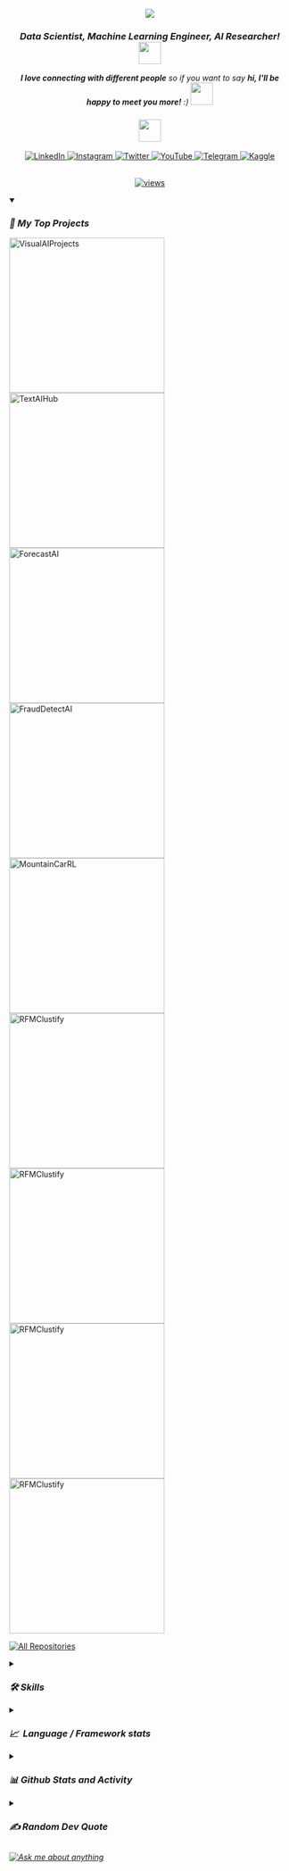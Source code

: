 <p align="center">
  <a href="https://github.com/MohamadsalehMoradpoor/readme-typing-svg">
    <img src="https://readme-typing-svg.demolab.com/?lines=🤖%20Mohamadsaleh%20Moradpoor :%29&font=Fira%20Code&center=true&width=440&height=45&color=007fff&vCenter=true&pause=1000&size=22" /></a>
</p>

<h3 align="center">
  <em><b>Data Scientist, Machine Learning Engineer, AI Researcher! </b><img src="https://media.giphy.com/media/WUlplcMpOCEmTGBtBW/giphy.gif" width="40"></em><br>
</h3>

<p align="center">
  <em><b>I love connecting with different people</b> so if you want to say <b>hi, I'll be happy to meet you more!</b> :)</em> <img src="https://media.giphy.com/media/LnQjpWaON8nhr21vNW/giphy.gif" width="40">
</p>

<h3 align="center"><img src="https://media.giphy.com/media/VgCDAzcKvsR6OM0uWg/giphy.gif" width="40"></h3>
<div align="center">
  <a href="https://www.linkedin.com/in/mohamad-moradpoor/">
    <img src="https://img.shields.io/badge/LinkedIn-%230077B5.svg?logo=linkedin&logoColor=white" alt="LinkedIn">
  </a>
  <a href="https://www.instagram.com/mr.programmer78">
    <img src="https://img.shields.io/badge/Instagram-%23E4405F.svg?logo=Instagram&logoColor=white" alt="Instagram">
  </a>
  <a href="https://twitter.com/https://twitter.com/mohamadMo696">
    <img src="https://img.shields.io/badge/Twitter-27A3E3.svg?logo=Twitter&logoColor=white" alt="Twitter">
  </a>
  <a href="https://youtube.com/channel/UCA_22c2ndhSnK-FyszESSOg">
    <img src="https://img.shields.io/badge/YouTube-%23FF0000.svg?logo=YouTube&logoColor=white" alt="YouTube">
  </a>
  <a href="https://t.me/+54Kl8M-SGohjYTY8">
    <img src="https://img.shields.io/badge/Telegram-0088CC.svg?logo=Telegram&logoColor=white" alt="Telegram">
  </a>
  <a href="https://www.kaggle.com/mohammad696">
    <img src="https://img.shields.io/badge/Kaggle-20BEFF.svg?logo=kaggle&logoColor=white" alt="Kaggle">
  </a>
</div>

<br/>

<!-- Social badges section -->
<p align="center">
  <a href="https://visitcount.itsvg.in">
    <img alt="views" title="GitHub profile views" src="https://visitcount.itsvg.in/api?id=MohamadsalehMoradpoor&label=Profile%20Views&color=11&icon=5&pretty=true"/></a>
</p>

<details open> 
<summary><h3><em>📕 My Top Projects</em></h3></summary>

  <p align="left">
    <a href="https://github.com/MohamadsalehMoradpoor/VisualAIProjects"><img width="278" src="https://denvercoder1-github-readme-stats.vercel.app/api/pin/?username=MohamadsalehMoradpoor&repo=VisualAIProjects&theme=react&bg_color=1F222E&title_color=F85D7F&hide_border=true&icon_color=F8D866&show_icons=false" alt="VisualAIProjects"></a>
    <a href="https://github.com/MohamadsalehMoradpoor/TextAIHub"><img width="278" src="https://denvercoder1-github-readme-stats.vercel.app/api/pin/?username=MohamadsalehMoradpoor&repo=TextAIHub&theme=react&bg_color=1F222E&title_color=F85D7F&hide_border=true&icon_color=F8D866&show_icons=false" alt="TextAIHub"></a>
    <a href="https://github.com/MohamadsalehMoradpoor/ForecastAI"><img width="278" src="https://denvercoder1-github-readme-stats.vercel.app/api/pin/?username=MohamadsalehMoradpoor&repo=ForecastAI&theme=react&bg_color=1F222E&title_color=F85D7F&hide_border=true&icon_color=F8D866&show_icons=false" alt="ForecastAI"></a>
    <a href="https://github.com/MohamadsalehMoradpoor/FraudDetectAI"><img width="278" src="https://denvercoder1-github-readme-stats.vercel.app/api/pin/?username=MohamadsalehMoradpoor&repo=FraudDetectAI&theme=react&bg_color=1F222E&title_color=F85D7F&hide_border=true&icon_color=F8D866&show_icons=false" alt="FraudDetectAI"></a>
    <a href="https://github.com/MohamadsalehMoradpoor/MountainCarRL"><img width="278" src="https://denvercoder1-github-readme-stats.vercel.app/api/pin/?username=MohamadsalehMoradpoor&repo=MountainCarRL&theme=react&bg_color=1F222E&title_color=F85D7F&hide_border=true&icon_color=F8D866&show_icons=false" alt="MountainCarRL"></a>
    <a href="https://github.com/MohamadsalehMoradpoor/RFMClustify"><img width="278" src="https://denvercoder1-github-readme-stats.vercel.app/api/pin/?username=MohamadsalehMoradpoor&repo=RFMClustify&theme=react&bg_color=1F222E&title_color=F85D7F&hide_border=true&icon_color=F8D866&show_icons=false" alt="RFMClustify"></a>
    <a href="https://github.com/MohamadsalehMoradpoor/InsuranceAccidentEstimate"><img width="278" src="https://denvercoder1-github-readme-stats.vercel.app/api/pin/?username=MohamadsalehMoradpoor&repo=InsuranceAccidentEstimate&theme=react&bg_color=1F222E&title_color=F85D7F&hide_border=true&icon_color=F8D866&show_icons=false" alt="RFMClustify"></a>
    <a href="https://github.com/MohamadsalehMoradpoor/PyPlayer"><img width="278" src="https://denvercoder1-github-readme-stats.vercel.app/api/pin/?username=MohamadsalehMoradpoor&repo=PyPlayer&theme=react&bg_color=1F222E&title_color=F85D7F&hide_border=true&icon_color=F8D866&show_icons=false" alt="RFMClustify"></a>
    <a href="https://github.com/MohamadsalehMoradpoor/WeatherAppDisplay"><img width="278" src="https://denvercoder1-github-readme-stats.vercel.app/api/pin/?username=MohamadsalehMoradpoor&repo=WeatherAppDisplay&theme=react&bg_color=1F222E&title_color=F85D7F&hide_border=true&icon_color=F8D866&show_icons=false" alt="RFMClustify"></a>
  </p>

  <a href="https://github.com/MohamadsalehMoradpoor?tab=repositories&sort=stargazers"><img alt="All Repositories" title="All Repositories" src="https://custom-icon-badges.demolab.com/badge/-Click%20Here%20For%20All%20My%20Repos-1F222E?style=for-the-badge&logoColor=white&logo=repo"/></a>
</details>

<details> 
  <summary><h3><em>🛠️ Skills</h3></summary>

  <h4><em>👨‍💻 Programming and Markup Languages</h4>

  <p>
      <a href="https://github.com/search?q=user%3AMohamadsalehMoradpoor+language%3Apython"><img alt="Python" src="https://img.shields.io/badge/Python-14354C.svg?logo=python&logoColor=white"></a>
      <a href="https://github.com/search?q=user%3AMohamadsalehMoradpoor+language%3Ar"><img alt="R" src="https://img.shields.io/badge/R-276DC3.svg?logo=r&logoColor=white"></a>
      <a href="https://github.com/search?q=user%3AMohamadsalehMoradpoor+language%3Asql"><img alt="SQL" src="https://custom-icon-badges.demolab.com/badge/SQL-025E8C.svg?logo=database&logoColor=white"></a>
      <a href="https://github.com/search?q=user%3AMohamadsalehMoradpoor+language%3Amarkdown"><img alt="Markdown" src="https://img.shields.io/badge/Markdown-000000.svg?logo=markdown&logoColor=white"></a>
  </p>
  
  <h4><em>🧰 Frameworks and Libraries</h4>

  <p>
      <a href="https://numpy.org/"><img alt="NumPy" src="https://img.shields.io/badge/NumPy-013243.svg?logo=numpy&logoColor=white"></a>
      <a href="https://pandas.pydata.org/"><img alt="Pandas" src="https://img.shields.io/badge/Pandas-150458.svg?logo=pandas&logoColor=white"></a>
      <a href="https://www.scipy.org/"><img alt="SciPy" src="https://img.shields.io/badge/SciPy-8CAAE6.svg?logo=scipy&logoColor=white"></a>
      <a href="https://plotly.com/python/"><img alt="Plotly" src="https://img.shields.io/badge/Plotly-3F4F75.svg?logo=plotly&logoColor=white"></a>
      <a href="https://streamlit.io/" style="background-color:#FF4B4B;"><img alt="Streamlit" src="https://img.shields.io/badge/Streamlit-%23FF4B4B.svg?logo=streamlit&logoColor=white"></a>
      <a href="https://scikit-learn.org/"><img alt="sklearn" src="https://img.shields.io/badge/scikit--learn-F7931E.svg?logo=scikitlearn&logoColor=white"></a>
      <a href="https://www.tensorflow.org/"><img alt="TensorFlow" src="https://img.shields.io/badge/TensorFlow-FF6F00.svg?logo=tensorflow&logoColor=white"></a>
      <a href="https://keras.io/"><img alt="Keras" src="https://img.shields.io/badge/Keras-D00000.svg?logo=keras&logoColor=white"></a>
      <a href="https://pytorch.org/"><img alt="PyTorch" src="https://img.shields.io/badge/PyTorch-EE4C2C.svg?logo=pytorch&logoColor=white"></a>
      <a href="https://spark.apache.org/"><img alt="Apache Spark" src="https://img.shields.io/badge/Apache%20Spark-E25A1C.svg?logo=apache-spark&logoColor=white"></a>
      <a href="https://flask.palletsprojects.com/"><img alt="Flask" src="https://img.shields.io/badge/Flask-000000.svg?logo=flask&logoColor=white"></a></a>
      <a href="https://opencv.org/"><img alt="OpenCV" src="https://img.shields.io/badge/Open%20CV-5C3EE8.svg?logo=opencv&logoColor=white"></a>

  </p>
  
  <h4><em>🗄️ Databases and Cloud Hosting</h4>

  <p>
      <a href="https://www.mysql.com/"><img alt="MySQL" src="https://img.shields.io/badge/MySQL-00f.svg?logo=mysql&logoColor=white"></a>
      <a href="https://www.postgresql.org/"><img alt="PostgreSQL" src ="https://img.shields.io/badge/PostgreSQL-316192.svg?logo=postgresql&logoColor=white"></a>
      <a href="https://www.microsoft.com/en-us/sql-server"><img alt="SQL Server" src="https://img.shields.io/badge/SQL_Server-CC2927.svg?logo=microsoft-sql-server&logoColor=white"></a>

  <h4><em>💻 Software and Tools</h4>

  <p>
      <a href="https://www.anaconda.com/"><img alt="Anaconda" src="https://img.shields.io/badge/Anaconda-42B029.svg?logo=anaconda&logoColor=white"></a>
      <a href="https://jupyter.org/"><img alt="Jupyter" src="https://img.shields.io/badge/Jupyter-F37626.svg?logo=Jupyter&logoColor=white"></a>
      <a href="https://www.jetbrains.com/pycharm/"><img alt="PyCharm" src="https://img.shields.io/badge/PyCharm-000000.svg?logo=pycharm&logoColor=white"></a>
      <a href="https://code.visualstudio.com/"><img alt="Visual Studio Code" src="https://img.shields.io/badge/Visual%20Studio%20Code-0078d7.svg?logo=visual-studio-code&logoColor=white"></a>
      <a href="https://git-scm.com/"><img alt="Git" src="https://img.shields.io/badge/Git-F05033.svg?logo=git&logoColor=white"></a>
      <a href="https://git-scm.com/"><img alt="Git Bash" src="https://img.shields.io/badge/Git%20Bash-F05032.svg?logo=git&logoColor=white"></a>
      <a href="https://desktop.github.com/"><img alt="GitHub Desktop" src="https://img.shields.io/badge/GitHub%20Desktop-8034A9.svg?logo=github&logoColor=white"></a>
      <a href="https://about.gitlab.com/"><img alt="GitLab" src="https://img.shields.io/badge/GitLab-FCA121.svg?logo=gitlab&logoColor=white"></a>
      <a href="https://www.kaggle.com/"><img alt="Kaggle" src="https://img.shields.io/badge/Kaggle-20BEFF.svg?logo=kaggle&logoColor=white"></a>
      <a href="https://databricks.com/"><img alt="Databricks" src="https://img.shields.io/badge/Databricks-FF813F.svg?logo=databricks&logoColor=white"></a>
      <a href="https://grafana.com/"><img alt="Grafana" src="https://img.shields.io/badge/Grafana-F46800.svg?logo=grafana&logoColor=white"></a>
      <a href="https://www.vmware.com/"><img alt="VMware Virtual Machine" src="https://img.shields.io/badge/VMware%20Virtual%20Machine-607078.svg?logo=vmware&logoColor=white"></a>
      <a href="https://ubuntu.com/"><img alt="Ubuntu" src="https://img.shields.io/badge/Ubuntu-E95420.svg?logo=ubuntu&logoColor=white"></a>
      <a href="https://filezilla-project.org/"><img alt="FileZilla" src="https://img.shields.io/badge/FileZilla-BF0000.svg?logo=filezilla&logoColor=white"></a>
      <a href="https://notepad-plus-plus.org/"><img alt="Notepad++" src="https://img.shields.io/badge/Notepad++-90E59A.svg?logo=notepadplusplus&logoColor=white"></a>
      <a href="https://atom.io/"><img alt="Atom" src="https://img.shields.io/badge/Atom-66595C.svg?logo=atom&logoColor=white"></a>
      <a href="https://www.rstudio.com/" title="R Studio"><img alt="R Studio" src="https://img.shields.io/badge/R%20Studio-75AADB.svg?logo=rstudio&logoColor=white"></a>
      <a href="https://visualstudio.microsoft.com/"><img alt="Visual Studio" src="https://img.shields.io/badge/Visual%20Studio-5C2D91.svg?logo=visual-studio&logoColor=white"></a>
      <a href="https://stackoverflow.com/"><img alt="Stack Overflow" src="https://img.shields.io/badge/-Stack%20Overflow-FE7A16?logo=stack-overflow&logoColor=white"></a>
      <a href="https://www.office.com/"><img alt="Microsoft Office" src="https://img.shields.io/badge/Microsoft%20Office-D83B01?logo=microsoft-office&logoColor=white"></a>
      <a href="https://discord.com/"><img alt="Discord" src="https://img.shields.io/badge/-Discord-5865F2.svg?logo=discord&logoColor=white"></a>
  </p>
</details>

<details>
  <summary><h3><em>📈&nbsp;&nbsp;Language&nbsp;/&nbsp;Framework stats</em></h3></summary>
  <br/>
  <a href='https://profile.codersrank.io/user/MohamadsalehMoradpoor/'>
  <img src='http://cr-skills-chart-widget.azurewebsites.net/api/api?username=MohamadsalehMoradpoor&padding=30'>
  </a>

</details>
    
<details> 
  <summary><h3><em>📊 Github Stats and Activity</h3></summary>

  <h4><em>🔥 Streak Stats</h4>

  <p>
    <a href="https://github.com/MohamadsalehMoradpoor/github-readme-streak-stats">
      <img title="🔥 Get streak stats for your profile at git.io/streak-stats" alt="MohamadsalehMoradpoor's streak" src="https://streak-stats.demolab.com/?user=MohamadsalehMoradpoor&theme=monokai-metallian&hide_border=true"/>
    </a>
  </p>

  <h4><em>💻 GitHub Profile Stats</h4>

  | <a href="https://github.com/anuraghazra/github-readme-stats"><img align="center" src="https://github-readme-stats.vercel.app/api?username=MohamadsalehMoradpoor&show_icons=true&include_all_commits=true&theme=react&hide_border=true" alt="Donatello's github stats" /></a> | <a href="https://github.com/anuraghazra/github-readme-stats"><img align="center" src="https://github-readme-stats.vercel.app/api/top-langs/?username=MohamadsalehMoradpoor&layout=compact&theme=react&hide_border=true" /></a> |
  | ------------- | ------------- |
  
  <a href="https://github.com/ashutosh00710/github-readme-activity-graph"><img alt="Donatello's Activity Graph" src="https://github-readme-activity-graph.vercel.app/graph/?username=MohamadsalehMoradpoor&bg_color=1F222E&color=F8D866&line=F85D7F&point=FFFFFF&hide_border=true" /></a>
</details>

<details>
  <summary><h3><em>✍️ Random Dev Quote</h3></summary>
  <img src="https://quotes-github-readme.vercel.app/api?type=horizontal&theme=radical">
</details>

<a href="https://github.com/MohamadsalehMoradpoor/MohamadsalehMoradpoor/issues"><img alt="Ask me about anything" src="https://img.shields.io/badge/Ask%20me%20about%20anything-1F222E?style=for-the-badge&logo=messenger"></a>
